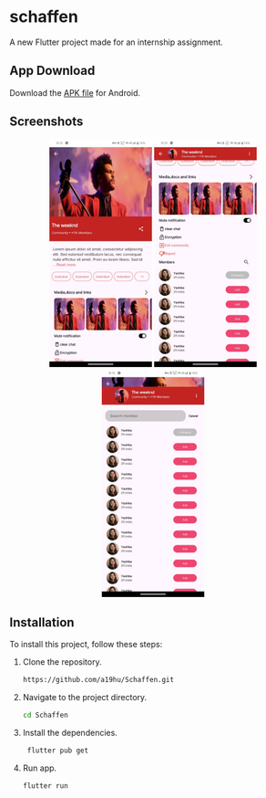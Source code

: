 # schaffen

A new Flutter project made for an internship assignment.



## App Download
Download the [APK file](app-release.apk) for Android.



## Screenshots
<div align="center">
  <img src="Screenshot/step1.jpeg" alt="Screenshot Step 1" height="400">
  <img src="Screenshot/step2.jpeg" alt="Screenshot Step 2" height="400">
  <img src="Screenshot/step3.jpeg" alt="Screenshot Step 3" height="400">
 
</div>


## Installation

To install this project, follow these steps:
1. Clone the repository.
   ```sh
   https://github.com/a19hu/Schaffen.git

2. Navigate to the project directory.
   ```sh
   cd Schaffen

3. Install the dependencies.
   ```sh
    flutter pub get

4. Run app.
   ```sh
   flutter run

